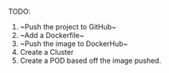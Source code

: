TODO: 

1. ~Push the project to GitHub~
2. ~Add a Dockerfile~
3. ~Push the image to DockerHub~
4. Create a Cluster
5. Create a POD based off the image pushed. 
